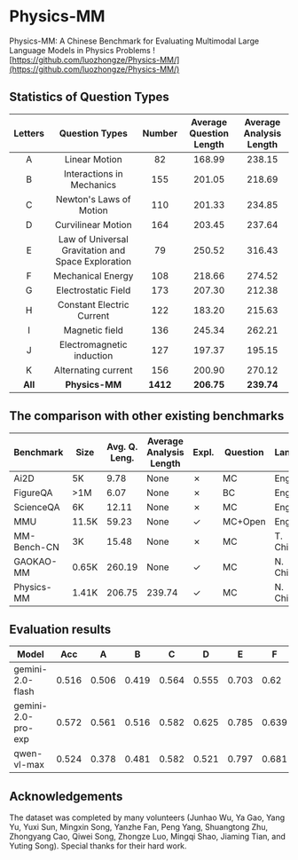 # Physics-MM

Physics-MM: A Chinese Benchmark for Evaluating Multimodal Large Language Models in Physics Problems
![https://github.com/luozhongze/Physics-MM/](https://github.com/luozhongze/Physics-MM/)

## Statistics of Question Types

| Letters     | Question Types              | Number     | Average Question Length     | Average Analysis Length     |
| :-----: | :----------------: | :-----: | :-----: | :-----: |
| A       | Linear Motion      | 82       | 168.99       | 238.15       |
| B       | Interactions in Mechanics   | 155       | 201.05       | 218.69       |
| C       | Newton's Laws of Motion   | 110       | 201.33       | 234.85       |
| D       | Curvilinear Motion   | 164       | 203.45       | 237.64       |
| E       | Law of Universal Gravitation and Space Exploration   | 79       | 250.52       | 316.43       |
| F       | Mechanical Energy   | 108       | 218.66       | 274.52       |
| G       | Electrostatic Field   | 173       | 207.30       | 212.38       |
| H       | Constant Electric Current   | 122       | 183.20       | 215.63       |
| I       | Magnetic field   | 136       | 245.34       | 262.21       |
| J       | Electromagnetic induction   | 127       | 197.37       | 195.15       |
| K       | Alternating current   | 156       | 200.90       | 270.12       |
| **All**       | **Physics-MM**   | **1412**       | **206.75**       | **239.74**       |

## The comparison with other existing benchmarks

| Benchmark       | Size   | Avg. Q. Leng. | Average Analysis Length     | Expl. | Question     | Lang.  |
| --------------- | ------ | ------------- | ------------- | ----- | ------------ | ------ |
| Ai2D            | 5K     | 9.78          | None | ✗     | MC           | Eng.   |
| FigureQA        | >1M    | 6.07          | None | ✗     | BC           | Eng.   |
| ScienceQA       | 6K     | 12.11         | None | ✗     | MC           | Eng.   |
| MMU             | 11.5K  | 59.23         | None | ✓     | MC+Open      | Eng.   |
| MM-Bench-CN     | 3K     | 15.48         | None | ✗     | MC           | T. Chi |
| GAOKAO-MM       | 0.65K  | 260.19        | None | ✓     | MC           | N. Chi |
| Physics-MM      | 1.41K  | 206.75        | 239.74 | ✓     | MC           | N. Chi |

## Evaluation results

| Model              | Acc   | A     | B     | C     | D     | E     | F     | G     | H     | I     | J     | K     |
| ------------------ | ----- | ----- | ----- | ----- | ----- | ----- | ----- | ----- | ----- | ----- | ----- | ----- |
| gemini-2.0-flash   | 0.516 | 0.506 | 0.419 | 0.564 | 0.555 | 0.703 | 0.62  | 0.425 | 0.57  | 0.5   | 0.488 | 0.474 |
| gemini-2.0-pro-exp        | 0.572 | 0.561 | 0.516 | 0.582 | 0.625 | 0.785 | 0.639 | 0.488  | 0.635 | 0.526 | 0.52  | 0.542 |
| qwen-vl-max        | 0.524 | 0.378 | 0.481 | 0.582 | 0.521 | 0.797 | 0.681 | 0.39  | 0.574 | 0.485 | 0.48  | 0.542 |

## Acknowledgements

The dataset was completed by many volunteers (Junhao Wu, Ya Gao, Yang Yu, Yuxi Sun, Mingxin Song, Yanzhe Fan, Peng Yang, Shuangtong Zhu, Zhongyang Cao, Qiwei Song, Zhongze Luo, Mingqi Shao, Jiaming Tian, and Yuting Song). Special thanks for their hard work.
